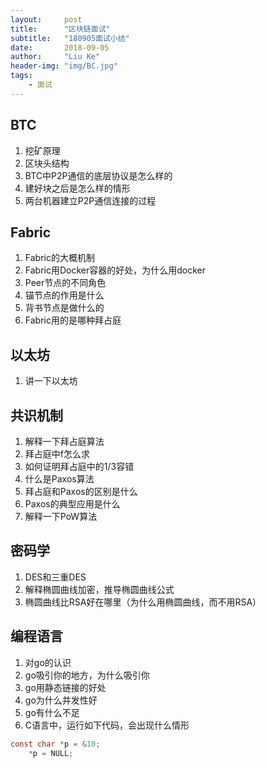 ```yaml
---
layout:     post
title:      "区块链面试"
subtitle:   "180905面试小结"
date:       2018-09-05
author:     "Liu Ke"
header-img: "img/BC.jpg"
tags:
    - 面试
---
```



## BTC

1. 挖矿原理
2. 区块头结构
3. BTC中P2P通信的底层协议是怎么样的
4. 建好块之后是怎么样的情形
5. 两台机器建立P2P通信连接的过程

## Fabric

1. Fabric的大概机制
2. Fabric用Docker容器的好处，为什么用docker
3. Peer节点的不同角色
4. 锚节点的作用是什么
5. 背书节点是做什么的
6. Fabric用的是哪种拜占庭

## 以太坊

1. 讲一下以太坊

## 共识机制

1. 解释一下拜占庭算法
2. 拜占庭中f怎么求
4. 如何证明拜占庭中的1/3容错
5. 什么是Paxos算法
6. 拜占庭和Paxos的区别是什么
7. Paxos的典型应用是什么
8. 解释一下PoW算法

## 密码学

1. DES和三重DES
2. 解释椭圆曲线加密，推导椭圆曲线公式
3. 椭圆曲线比RSA好在哪里（为什么用椭圆曲线，而不用RSA）

## 编程语言

1. 对go的认识
2. go吸引你的地方，为什么吸引你
3. go用静态链接的好处
4. go为什么并发性好
5. go有什么不足
6. C语言中，运行如下代码，会出现什么情形

```c
const char *p = &10;
	*p = NULL;
```


